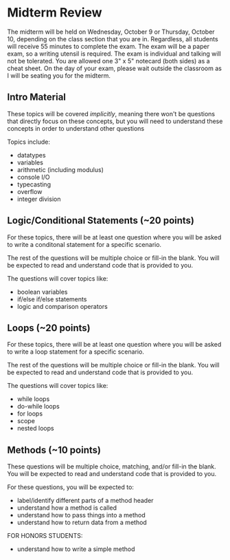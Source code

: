 # Midterm Review
The midterm will be held on Wednesday, October 9 or Thursday, October 10, depending on the class section that you are in. Regardless, all students will receive 55 minutes to complete the exam. The exam will be a paper exam, so a writing utensil is required. The exam is individual and talking will not be tolerated. You are allowed one 3" x 5" notecard (both sides) as a cheat sheet. On the day of your exam, please wait outside the classroom as I will be seating you for the midterm.

## Intro Material
These topics will be covered *implicitly*, meaning there won't be questions that directly focus on these concepts, but you will need to understand these concepts in order to understand other questions

Topics include:
* datatypes
* variables
* arithmetic (including modulus)
* console I/O
* typecasting
* overflow
* integer division

## Logic/Conditional Statements (~20 points)
For these topics, there will be at least one question where you will be asked to write a conditonal statement for a specific scenario.

The rest of the questions will be multiple choice or fill-in the blank. You will be expected to read and understand code that is provided to you.

The questions will cover topics like:
* boolean variables
* if/else if/else statements
* logic and comparison operators

## Loops (~20 points)
For these topics, there will be at least one question where you will be asked to write a loop statement for a specific scenario.

The rest of the questions will be multiple choice or fill-in the blank. You will be expected to read and understand code that is provided to you.

The questions will cover topics like:
* while loops
* do-while loops
* for loops
* scope
* nested loops

## Methods (~10 points)
These questions will be multiple choice, matching, and/or fill-in the blank. You will be expected to read and understand code that is provided to you.

For these questions, you will be expected to:
* label/identify different parts of a method header
* understand how a method is called
* understand how to pass things into a method
* understand how to return data from a method

FOR HONORS STUDENTS:
* understand how to write a simple method
